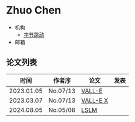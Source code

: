 # Zhuo Chen

- 机构
    - [字节跳动](../Institutions/ByteDance.md)
- 邮箱

## 论文列表

| 时间 | 作者序 | 论文 | 发表 |
|:-:|:-:|---|---|
| 2023.01.05 | No.07/13 | [VALL-E](../Models/Speech_LLM/2023.01.05_VALL-E.md) |
| 2023.03.07 | No.07/13 | [VALL-E X](../Models/Speech_LLM/2023.03.07_VALL-E_X.md) |
| 2024.08.05 | No.05/08 | [LSLM](../Models/Speech_LLM/2024.08.05_LSLM.md) |